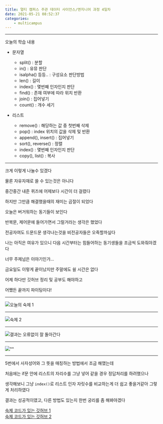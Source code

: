 ```yaml
---
title: 멀티 캠퍼스 주관 데이터 사이언스/엔지니어 과정 4일차
date: 2021-05-21 08:52:37
categories:
    - multicampus
---
```

___
오늘의 학습 내용
- 문자열
    - split()   : 분할
    - in()      : 유뮤 판단
    - isalpha() 등등.. : 구성요소 판단방법
    - len()     : 길이
    - index()   : 몇번째 인자인지 판단
    - find()    : 존재 여부에 따라 위치 반환
    - join()    : 집어넣기
    - count()   : 개수 세기

- 리스트
    - remove()  : 해당하는 값 중 첫번째 삭제
    - pop()     : index 위치의 값을 삭제 및 반환
    - append(), insert()   : 집어넣기
    - sort(), reverse()    : 정렬
    - index()   : 몇번째 인자인지 판단
    - copy(), list()       : 복사  
___
크게 이렇게 나눌수 있겠다  

물론 자유자재로 쓸 수 있는것은 아니다  

중간중간 내준 퀴즈에 어제보다 시간이 더 걸렸다  

하지만 그만큼 해결했을때의 재미는 곱절이 되었다  

오늘은 버거워하는 동기들이 보인다 

반복문, 제어문에 들어가면서 그럴거라는 생각은 했었다  

전공자여도 드문드문 생각나는것을 비전공자들은 오죽할까싶다  

나는 아직은 여유가 있으니 다음 시간부터는 힘들어하는 동기생들을 조금씩 도와줘야겠다  

너무 주제넘은 이야기인가...  

금요일도 이렇게 끝이났지만 주말에도 쉴 시간은 없다  

어제 하다만 깃허브 정리 및 공부도 해야하고  

어쨌든 끝까지 파이팅이다!
___
![오늘의 숙제 1](https://user-images.githubusercontent.com/84296244/119125222-7eb5a580-ba6c-11eb-87b7-1939858b2540.PNG)
___
![숙제 2](https://user-images.githubusercontent.com/84296244/119125230-807f6900-ba6c-11eb-8b3f-f00cf6cbb024.PNG)

___
![결과는 오류없이 잘 돌아간다](https://user-images.githubusercontent.com/84296244/119124883-2088c280-ba6c-11eb-9205-37d134afcd92.PNG)
___
![^^](https://user-images.githubusercontent.com/84296244/119124896-241c4980-ba6c-11eb-8cb6-1ed336fbd696.PNG)
___

5번에서 사자성어와 그 뜻을 매칭하는 방법에서 조금 해맸는데  

처음에는 if문 안에 리스트의 자리수를 그냥 넣어 같을 경우 정답처리를 하려했으나  

생각해보니 그냥 `index()`로 리스트 인자 자릿수를 비교하는게 더 쉽고 좋을거같아 그렇게 처리하였다

결과는 성공적이였고, 다른 방법도 있는지 한번 궁리를 좀 해봐야겠다  

[숙제 코드가 있는 깃허브 1](https://github.com/ouguro3/Study/blob/main/Python_Basic/08_list/homework_list.py)   
[숙제 코드가 있는 깃허브 2](https://github.com/ouguro3/Study/blob/main/Python_Basic/08_list/homework2_list.py) 
